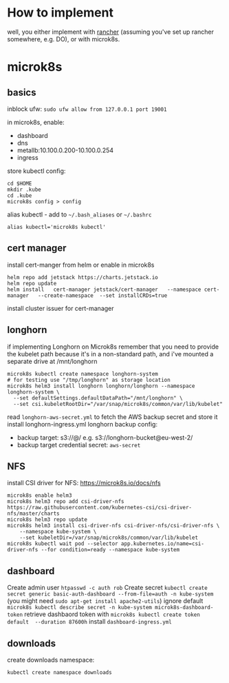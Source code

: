
# How to implement

well, you either implement with [rancher](https://github.com/mnbf9rca/kubernetes_config/blob/master/implement_rancher.md) (assuming you've set up rancher somewhere, e.g. DO), or with microk8s.

# microk8s

## basics

inblock ufw: `sudo ufw allow from 127.0.0.1 port 19001`

in microk8s, enable:
- dashboard
- dns
- metallb:10.100.0.200-10.100.0.254
- ingress

store kubectl config:
```
cd $HOME
mkdir .kube
cd .kube
microk8s config > config
```

alias kubectl - add to `~/.bash_aliases` or `~/.bashrc`
```
alias kubectl='microk8s kubectl'
```

## cert manager
install cert-manger from helm or enable in microk8s
```
helm repo add jetstack https://charts.jetstack.io
helm repo update
helm install   cert-manager jetstack/cert-manager   --namespace cert-manager   --create-namespace  --set installCRDs=true
```

install cluster issuer for cert-manager

## longhorn

if implementing Longhorn on Microk8s remember that you need to provide the kubelet path because it's in a non-standard path, and i've mounted a separate drive at /mnt/longhorn

```shell
microk8s kubectl create namespace longhorn-system
# for testing use "/tmp/longhorn" as storage location
microk8s helm3 install longhorn longhorn/longhorn --namespace longhorn-system \
  --set defaultSettings.defaultDataPath="/mnt/longhorn" \
  --set csi.kubeletRootDir="/var/snap/microk8s/common/var/lib/kubelet"
```

read `longhorn-aws-secret.yml` to fetch the AWS backup secret and store it
install longhorn-ingress.yml
longhorn backup config:
- backup target: s3://<bucket>@<region>/ e.g. s3://longhorn-bucket@eu-west-2/
- backup target credential secret: `aws-secret`

## NFS

install CSI driver for NFS: https://microk8s.io/docs/nfs

```
microk8s enable helm3
microk8s helm3 repo add csi-driver-nfs https://raw.githubusercontent.com/kubernetes-csi/csi-driver-nfs/master/charts
microk8s helm3 repo update
microk8s helm3 install csi-driver-nfs csi-driver-nfs/csi-driver-nfs \
    --namespace kube-system \
    --set kubeletDir=/var/snap/microk8s/common/var/lib/kubelet
microk8s kubectl wait pod --selector app.kubernetes.io/name=csi-driver-nfs --for condition=ready --namespace kube-system
```

## dashboard

Create admin user `htpasswd -c auth rob`
Create secret `kubectl create secret generic basic-auth-dashboard --from-file=auth -n kube-system`
(you might need `sudo apt-get install apache2-utils`)
ignore default `microk8s kubectl describe secret -n kube-system microk8s-dashboard-token`
retrieve dashbaord token with `microk8s kubectl create token default  --duration 87600h`
install `dashboard-ingress.yml`

## downloads

create downloads namespace:
```
kubectl create namespace downloads
```

